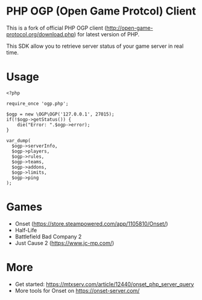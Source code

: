 # PHP OGP (Open Game Protcol) Client

This is a fork of official PHP OGP client (http://open-game-protocol.org/download.php) for latest version of PHP.

This SDK allow you to retrieve server status of your game server in real time.

# Usage

```
<?php

require_once 'ogp.php';

$ogp = new \OGP\OGP('127.0.0.1', 27015);
if(!$ogp->getStatus()) {
    die("Error: ".$ogp->error);
}

var_dump(
  $ogp->serverInfo,
  $ogp->players,
  $ogp->rules,
  $ogp->teams,
  $ogp->addons,
  $ogp->limits,
  $ogp->ping
);
```

# Games

* Onset (https://store.steampowered.com/app/1105810/Onset/)
* Half-Life
* Battlefield Bad Company 2
* Just Cause 2 (https://www.jc-mp.com/)

# More

* Get started: https://mtxserv.com/article/12440/onset_php_server_query
* More tools for Onset on https://onset-server.com/
